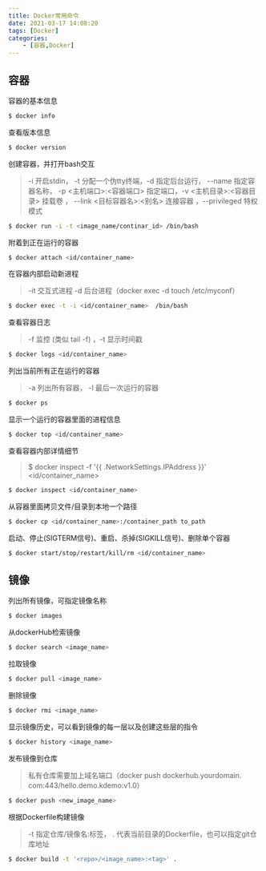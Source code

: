 ```yaml
---
title: Docker常用命令
date: 2021-03-17 14:08:20
tags: [Docker]
categories:
    - [容器,Docker]
---
```

## 容器
容器的基本信息
```bash
$ docker info
```
查看版本信息
```bash
$ docker version
```
创建容器，并打开bash交互
>-i 开启stdin， -t 分配一个伪tty终端，-d 指定后台运行， --name 指定容器名称， -p <主机端口>:<容器端口> 指定端口，-v <主机目录>:<容器目录> 挂载卷 ， --link <目标容器名>:<别名> 连接容器 ，--privileged 特权模式 
```bash
$ docker run -i -t <image_name/continar_id> /bin/bash  
``` 
附着到正在运行的容器
```bash
$ docker attach <id/container_name>  
```
在容器内部启动新进程
>-it 交互式进程 -d 后台进程（docker exec -d <af7as3df> touch /etc/myconf）
```bash
$ docker exec -t -i <id/container_name>  /bin/bash  
```    
查看容器日志
>-f 监控 (类似 tail -f) ，-t 显示时间戳
```bash
$ docker logs <id/container_name>  
```    
列出当前所有正在运行的容器
>-a  列出所有容器， -l 最后一次运行的容器
```bash
$ docker ps  
```    
显示一个运行的容器里面的进程信息
```bash
$ docker top <id/container_name>  
```    
查看容器内部详情细节
>$ docker inspect -f '&#123;&#123; .NetworkSettings.IPAddress &#125;&#125;' <id/container_name>
```bash
$ docker inspect <id/container_name>  
```    
从容器里面拷贝文件/目录到本地一个路径
```bash
$ docker cp <id/container_name>:/container_path to_path  
```
启动、停止(SIGTERM信号)、重启、杀掉(SIGKILL信号)、删除单个容器
```bash
$ docker start/stop/restart/kill/rm <id/container_name>  
```
## 镜像
列出所有镜像，可指定镜像名称
```bash
$ docker images  
```
从dockerHub检索镜像
```bash
$ docker search <image_name>  
```
拉取镜像
```bash
$ docker pull <image_name>  
```
删除镜像
```bash
$ docker rmi <image_name>  
```
显示镜像历史，可以看到镜像的每一层以及创建这些层的指令
```bash
$ docker history <image_name>  
```
发布镜像到仓库
>私有仓库需要加上域名端口（docker push dockerhub.yourdomain.
  com:443/hello.demo.kdemo:v1.0）
```bash
$ docker push <new_image_name>  
```
根据Dockerfile构建镜像
>-t 指定仓库/镜像名:标签， . 代表当前目录的Dockerfile，也可以指定git仓库地址
```bash
$ docker build -t '<repo>/<image_name>:<tag>' .
```
